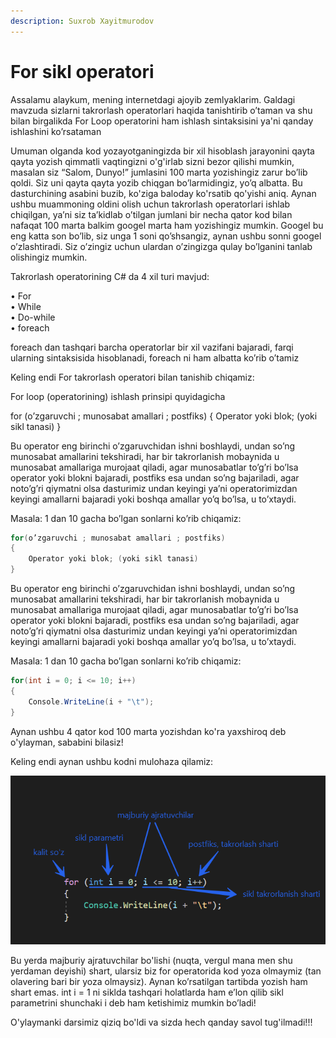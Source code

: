 ```yaml
---
description: Suxrob Xayitmurodov
---
```


# For sikl operatori

Assalamu alaykum, mening internetdagi ajoyib zemlyaklarim. Galdagi mavzuda sizlarni takrorlash operatorlari haqida tanishtirib o’taman va shu bilan birgalikda For Loop operatorini ham ishlash sintaksisini ya'ni qanday ishlashini ko’rsataman

Umuman olganda kod yozayotganingizda bir xil hisoblash jarayonini qayta qayta yozish qimmatli vaqtingizni o'g'irlab sizni bezor qilishi mumkin, masalan siz “Salom, Dunyo!” jumlasini 100 marta yozishingiz zarur bo’lib qoldi. Siz uni qayta qayta yozib chiqgan bo’larmidingiz, yo’q albatta. Bu dasturchining asabini buzib, ko'ziga baloday ko'rsatib qo'yishi aniq. Aynan ushbu muammoning oldini olish uchun takrorlash operatorlari ishlab chiqilgan, ya’ni siz ta’kidlab o’tilgan jumlani bir necha qator kod bilan nafaqat 100 marta balkim googel marta ham yozishingiz mumkin. Googel bu eng katta son bo’lib, siz unga 1 soni qo’shsangiz, aynan ushbu sonni googel o’zlashtiradi. Siz o’zingiz uchun ulardan o’zingizga qulay bo’lganini tanlab olishingiz mumkin.

Takrorlash operatorining C\# da 4 xil turi mavjud:

•       For  
•       While  
•       Do-while  
•       foreach

foreach dan tashqari barcha operatorlar bir xil vazifani bajaradi, farqi ularning sintaksisida hisoblanadi, foreach ni ham albatta ko’rib o’tamiz

Keling endi For takrorlash operatori bilan tanishib chiqamiz:

For loop \(operatorining\) ishlash prinsipi quyidagicha

for \(o’zgaruvchi ; munosabat amallari ; postfiks\) { Operator yoki blok; \(yoki sikl tanasi\) }

Bu operator eng birinchi o’zgaruvchidan ishni boshlaydi, undan so’ng munosabat amallarini tekshiradi, har bir takrorlanish mobaynida u munosabat amallariga murojaat qiladi, agar munosabatlar to’g’ri bo’lsa operator yoki blokni bajaradi, postfiks esa undan so’ng bajariladi, agar noto’g’ri qiymatni olsa dasturimiz undan keyingi ya’ni operatorimizdan keyingi amallarni bajaradi yoki boshqa amallar yo’q bo’lsa, u to’xtaydi.

Masala: 1 dan 10 gacha bo’lgan sonlarni ko’rib chiqamiz:

```csharp
for(o’zgaruvchi ; munosabat amallari ; postfiks)
{
    Operator yoki blok; (yoki sikl tanasi)
}
```

Bu operator eng birinchi o’zgaruvchidan ishni boshlaydi, undan so’ng munosabat amallarini tekshiradi, har bir takrorlanish mobaynida u munosabat amallariga murojaat qiladi, agar munosabatlar to’g’ri bo’lsa operator yoki blokni bajaradi, postfiks esa undan so’ng bajariladi, agar noto’g’ri qiymatni olsa dasturimiz undan keyingi ya’ni operatorimizdan keyingi amallarni bajaradi yoki boshqa amallar yo’q bo’lsa, u to’xtaydi.

Masala: 1 dan 10 gacha bo’lgan sonlarni ko’rib chiqamiz:

```csharp
for(int i = 0; i <= 10; i++)
{
    Console.WriteLine(i + "\t");
}
```

Aynan ushbu 4 qator kod 100 marta yozishdan ko'ra yaxshiroq deb o'ylayman, sababini bilasiz!

Keling endi aynan ushbu kodni mulohaza qilamiz:

![](../../.gitbook/assets/image%20%2820%29.png)

Bu yerda majburiy ajratuvchilar bo'lishi \(nuqta, vergul mana men shu yerdaman deyishi\)  shart, ularsiz biz for operatorida kod yoza olmaymiz \(tan olavering bari bir yoza olmaysiz\). Aynan ko’rsatilgan tartibda yozish ham shart emas. int i = 1 ni siklda tashqari holatlarda ham e’lon qilib sikl parametrini shunchaki i deb ham ketishimiz mumkin bo’ladi!

O'ylaymanki darsimiz qiziq bo'ldi va sizda hech qanday savol tug'ilmadi!!!

